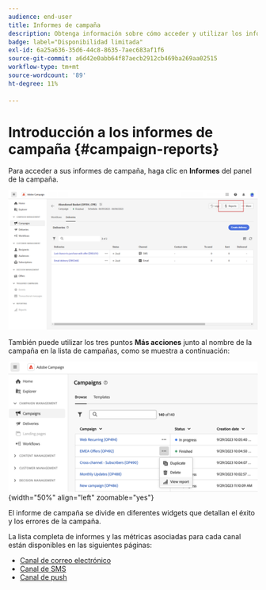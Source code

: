 ```yaml
---
audience: end-user
title: Informes de campaña
description: Obtenga información sobre cómo acceder y utilizar los informes de campaña
badge: label="Disponibilidad limitada"
exl-id: 6a25a636-35d6-44c8-8635-7aec683af1f6
source-git-commit: a6d42e0abb64f87aecb2912cb469ba269aa02515
workflow-type: tm+mt
source-wordcount: '89'
ht-degree: 11%

---
```


# Introducción a los informes de campaña {#campaign-reports}

<!-- CAN BE REMOVED___
>[!CONTEXTUALHELP]
>id="acw_campaign_reporting_sending"
>title="Reporting Sending"
>abstract="The Sending tab within your report provides in-depth insights into your visitors' interactions with your deliveries and any potential errors they may have encountered."

>[!CONTEXTUALHELP]
>id="acw_campaign_reporting_tracking"
>title="Reporting tracking"
>abstract="The Tracking tab within your report offers valuable data, including recipient behavior per link, breakdown of opens and clicks, as well as detailed information about the most frequently clicked URLs during a delivery."
-->

Para acceder a sus informes de campaña, haga clic en **Informes** del panel de la campaña.

![](assets/campaign_report_email_13.png)

También puede utilizar los tres puntos **Más acciones** junto al nombre de la campaña en la lista de campañas, como se muestra a continuación:

![](assets/campaign-reports-view.png){width="50%" align="left" zoomable="yes"}

El informe de campaña se divide en diferentes widgets que detallan el éxito y los errores de la campaña.

La lista completa de informes y las métricas asociadas para cada canal están disponibles en las siguientes páginas:

* [Canal de correo electrónico](campaign-reports-email.md)
* [Canal de SMS](campaign-reports-sms.md)
* [Canal de push](campaign-reports-push.md)
